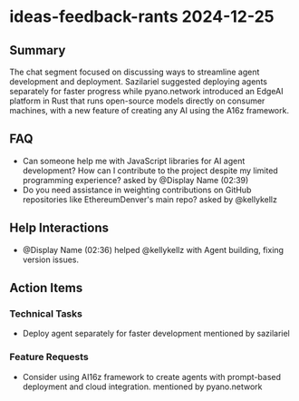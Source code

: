 # ideas-feedback-rants 2024-12-25

## Summary
The chat segment focused on discussing ways to streamline agent development and deployment. Sazilariel suggested deploying agents separately for faster progress while pyano.network introduced an EdgeAI platform in Rust that runs open-source models directly on consumer machines, with a new feature of creating any AI using the A16z framework.

## FAQ
- Can someone help me with JavaScript libraries for AI agent development? How can I contribute to the project despite my limited programming experience? asked by @Display Name (02:39)
- Do you need assistance in weighting contributions on GitHub repositories like EthereumDenver's main repo? asked by @kellykellz

## Help Interactions
- @Display Name (02:36) helped @kellykellz with Agent building, fixing version issues.

## Action Items

### Technical Tasks
- Deploy agent separately for faster development mentioned by sazilariel

### Feature Requests
- Consider using AI16z framework to create agents with prompt-based deployment and cloud integration. mentioned by pyano.network